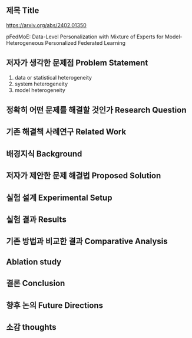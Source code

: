 ## 제목 Title

https://arxiv.org/abs/2402.01350

pFedMoE: Data-Level Personalization with Mixture of Experts for Model-Heterogeneous Personalized Federated Learning

## 저자가 생각한 문제점 Problem Statement

1. data or statistical heterogeneity
2. system heterogeneity
3. model heterogeneity

## 정확히 어떤 문제를 해결할 것인가 Research Question



## 기존 해결책 사례연구 Related Work



## 배경지식  Background



## 저자가 제안한 문제 해결법 Proposed Solution



## 실험 설계  Experimental Setup



## 실험 결과  Results



## 기존 방법과 비교한 결과 Comparative Analysis



## Ablation study



## 결론 Conclusion



## 향후 논의 Future Directions



## 소감 thoughts